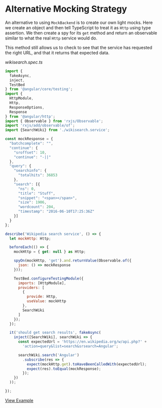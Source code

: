 # Alternative Mocking Strategy

An alternative to using `MockBackend` is to create our own light mocks. Here we create an object and then tell TypeScript to treat it as `Http` using type assertion. We then create a spy for its `get` method and return an observable similar to what the real `Http` service would do.

This method still allows us to check to see that the service has requested the right URL, and that it returns that expected data.

_wikisearch.spec.ts_

```javascript
import {
  fakeAsync,
  inject,
  TestBed
} from '@angular/core/testing';
import {
  HttpModule,
  Http,
  ResponseOptions,
  Response
} from '@angular/http';
import { Observable } from 'rxjs/Observable';
import 'rxjs/add/observable/of';
import {SearchWiki} from './wikisearch.service';

const mockResponse = {
  "batchcomplete": "",
  "continue": {
    "sroffset": 10,
    "continue": "-||"
  },
  "query": {
    "searchinfo": {
      "totalhits": 36853
    },
    "search": [{
      "ns": 0,
      "title": "Stuff",
      "snippet": "<span></span>",
      "size": 1906,
      "wordcount": 204,
      "timestamp": "2016-06-10T17:25:36Z"
    }]
  }
};

describe('Wikipedia search service', () => {
  let mockHttp: Http;

  beforeEach(() => {
    mockHttp = { get: null } as Http;

    spyOn(mockHttp, 'get').and.returnValue(Observable.of({
      json: () => mockResponse
    }));

    TestBed.configureTestingModule({
      imports: [HttpModule],
      providers: [
        {
          provide: Http,
          useValue: mockHttp
        },
        SearchWiki
      ]
    });
  });

  it('should get search results', fakeAsync(
    inject([SearchWiki], searchWiki => {
      const expectedUrl = 'https://en.wikipedia.org/w/api.php?' +
        'action=query&list=search&srsearch=Angular';

      searchWiki.search('Angular')
        .subscribe(res => {
          expect(mockHttp.get).toHaveBeenCalledWith(expectedUrl);
          expect(res).toEqual(mockResponse);
        });
    })
  ));

});
```

[View Example](http://plnkr.co/edit/eplM1SETfR51USVZLUlU?p=preview)

